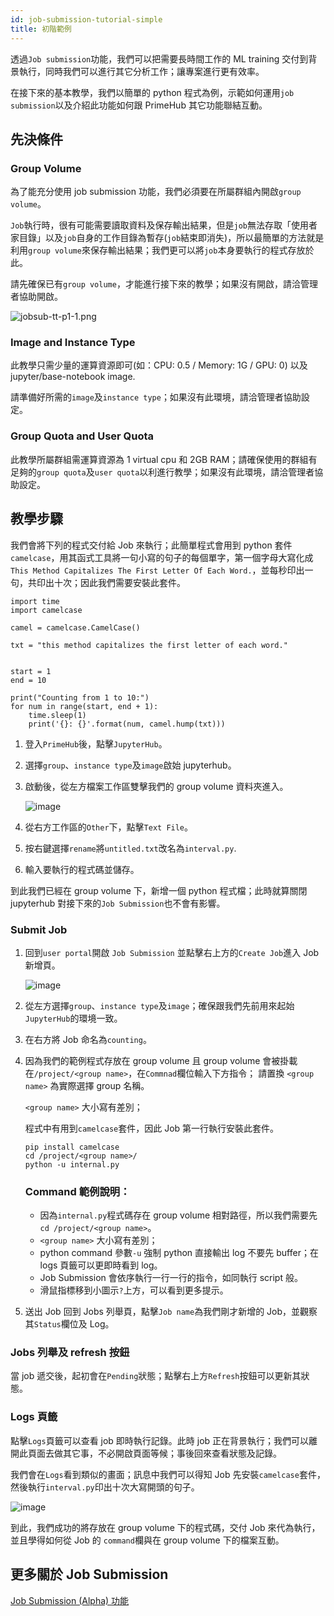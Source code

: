 ```yaml
---
id: job-submission-tutorial-simple
title: 初階範例
---
```


透過`Job submission`功能，我們可以把需要長時間工作的 ML training 交付到背景執行，同時我們可以進行其它分析工作；讓專案進行更有效率。

在接下來的基本教學，我們以簡單的 python 程式為例，示範如何運用`job submission`以及介紹此功能如何跟 PrimeHub 其它功能聯結互動。

## 先決條件

### Group Volume

為了能充分使用 job submission 功能，我們必須要在所屬群組內開啟`group volume`。

`Job`執行時，很有可能需要讀取資料及保存輸出結果，但是`job`無法存取「使用者家目錄」以及`job`自身的工作目錄為暫存(`job`結束即消失)，所以最簡單的方法就是利用`group volume`來保存輸出結果；我們更可以將`job`本身要執行的程式存放於此。

請先確保已有`group volume`，才能進行接下來的教學；如果沒有開啟，請洽管理者協助開啟。

![jobsub-tt-p1-1.png](assets/jobsub-tt-p1-1.png)


### Image and Instance Type

此教學只需少量的運算資源即可(如：CPU: 0.5 / Memory: 1G / GPU: 0) 以及 jupyter/base-notebook image.

請準備好所需的`image`及`instance type`；如果沒有此環境，請洽管理者協助設定。

### Group Quota and User Quota

此教學所屬群組需運算資源為 1 virtual cpu 和 2GB RAM；請確保使用的群組有足夠的`group quota`及`user quota`以利進行教學；如果沒有此環境，請洽管理者協助設定。

## 教學步驟

我們會將下列的程式交付給 Job 來執行；此簡單程式會用到 python 套件`camelcase`，用其函式工具將一句小寫的句子的每個單字，第一個字母大寫化成`This Method Capitalizes The First Letter Of Each Word.`，並每秒印出一句，共印出十次；因此我們需要安裝此套件。

```
import time
import camelcase

camel = camelcase.CamelCase()

txt = "this method capitalizes the first letter of each word."


start = 1
end = 10

print("Counting from 1 to 10:")
for num in range(start, end + 1): 
    time.sleep(1)
    print('{}: {}'.format(num, camel.hump(txt)))
```

1. 登入`PrimeHub`後，點擊`JupyterHub`。

2. 選擇`group`、`instance type`及`image`啟始 jupyterhub。

3. 啟動後，從左方檔案工作區雙擊我們的 group volume 資料夾進入。

    ![image](assets/jobsub-tt-p2-2.png)

4. 從右方工作區的`Other`下，點擊`Text File`。

5. 按右鍵選擇`rename`將`untitled.txt`改名為`interval.py`.

6. 輸入要執行的程式碼並儲存。

到此我們已經在 group volume 下，新增一個 python 程式檔；此時就算關閉 jupyterhub 對接下來的`Job Submission`也不會有影響。

### Submit Job

1. 回到`user portal`開啟 `Job Submission` 並點擊右上方的`Create Job`進入 Job 新增頁。
   
   ![image](assets/jobsub-tt-p2-3.png)

2. 從左方選擇`group`、`instance type`及`image`；確保跟我們先前用來起始`JupyterHub`的環境一致。

3. 在右方將 Job 命名為`counting`。
   
4. 因為我們的範例程式存放在 group volume 且 group volume 會被掛載在`/project/<group name>`，在`Commnad`欄位輸入下方指令； 請置換 `<group name>` 為實際選擇 group 名稱。
    
    `<group name>` 大小寫有差別；

    程式中有用到`camelcase`套件，因此 Job 第一行執行安裝此套件。

    ```
    pip install camelcase
    cd /project/<group name>/
    python -u internal.py
    ```

    ### Command 範例說明：

   - 因為`internal.py`程式碼存在 group volume 相對路徑，所以我們需要先`cd /project/<group name>`。
   - `<group name>` 大小寫有差別；
   - python command 參數`-u` 強制 python 直接輸出 log 不要先 buffer；在 logs 頁籤可以更即時看到 log。
   - Job Submission 會依序執行一行一行的指令，如同執行 script 般。
   - 滑鼠指標移到小圖示`?`上方，可以看到更多提示。

5. 送出 Job 回到 Jobs 列舉頁，點擊`Job name`為我們剛才新增的 Job，並觀察其`Status`欄位及 Log。

### Jobs 列舉及 refresh 按鈕

當 job 遞交後，起初會在`Pending`狀態；點擊右上方`Refresh`按鈕可以更新其狀態。

### Logs 頁籤

點擊`Logs`頁籤可以查看 job 即時執行記錄。此時 job 正在背景執行；我們可以離開此頁面去做其它事，不必開啟頁面等候；事後回來查看狀態及記錄。

我們會在`Logs`看到類似的畫面；訊息中我們可以得知 Job 先安裝`camelcase`套件，然後執行`interval.py`印出十次大寫開頭的句子。
   
   ![image](assets/jobsub-tt-simple-log.png)

到此，我們成功的將存放在 group volume 下的程式碼，交付 Job 來代為執行，並且學得如何從 Job 的 `command`欄與在 group volume 下的檔案互動。

## 更多關於 Job Submission

[Job Submission (Alpha) 功能](job-submission-cht)
